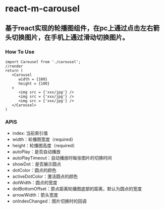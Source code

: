 # react-m-carousel
## 基于react实现的轮播图组件，在pc上通过点击左右箭头切换图片，在手机上通过滑动切换图片。
### How To Use
```
import Carousel from './carousel';
//render
return (
   <Carousel 
      width = {100}
      height = {100}
   >
      <img src = {'xxx/jpg'} />
      <img src = {'xxx/jpg'} />
      <img src = {'xxx/jpg'} />
   </Carousel>
)

```
### APIS
- index: 当前索引值
- width：轮播图宽度（required）
- height：轮播图高度（required）
- autoPlay：是否自动播放
- autoPlayTimeout：自动播放时每张图片的切换时间
- showDot：是否展示圆点
- dotColor：圆点的颜色
- activeDotColor：激活圆点的颜色
- dotWidth：圆点的宽度
- dotBottomOffset：原点距离轮播图底部的距离，默认为圆点的宽度
- arrowWidth：箭头宽度
- onIndexChanged：图片切换时的回调
